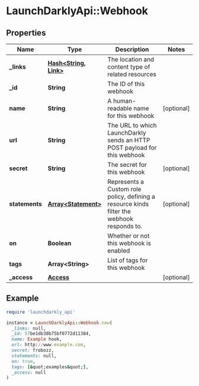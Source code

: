 # LaunchDarklyApi::Webhook

## Properties

| Name | Type | Description | Notes |
| ---- | ---- | ----------- | ----- |
| **_links** | [**Hash&lt;String, Link&gt;**](Link.md) | The location and content type of related resources |  |
| **_id** | **String** | The ID of this webhook |  |
| **name** | **String** | A human-readable name for this webhook | [optional] |
| **url** | **String** | The URL to which LaunchDarkly sends an HTTP POST payload for this webhook |  |
| **secret** | **String** | The secret for this webhook | [optional] |
| **statements** | [**Array&lt;Statement&gt;**](Statement.md) | Represents a Custom role policy, defining a resource kinds filter the webhook responds to. | [optional] |
| **on** | **Boolean** | Whether or not this webhook is enabled |  |
| **tags** | **Array&lt;String&gt;** | List of tags for this webhook |  |
| **_access** | [**Access**](Access.md) |  | [optional] |

## Example

```ruby
require 'launchdarkly_api'

instance = LaunchDarklyApi::Webhook.new(
  _links: null,
  _id: 57be1db38b75bf0772d11384,
  name: Example hook,
  url: http://www.example.com,
  secret: frobozz,
  statements: null,
  on: true,
  tags: [&quot;examples&quot;],
  _access: null
)
```

